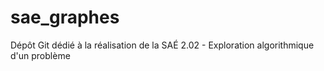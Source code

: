 # sae_graphes
Dépôt Git dédié à la réalisation de la SAÉ 2.02 - Exploration algorithmique d'un problème
